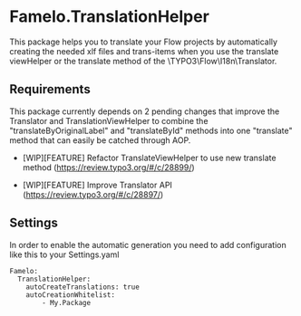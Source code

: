 Famelo.TranslationHelper
========================

This package helps you to translate your Flow projects by automatically
creating the needed xlf files and trans-items when you use the translate
viewHelper or the translate method of the \TYPO3\Flow\I18n\Translator.

Requirements
------------

This package currently depends on 2 pending changes that improve
the Translator and TranslationViewHelper to combine the "translateByOriginalLabel"
and "translateById" methods into one "translate" method that can easily
be catched through AOP.

- [WIP][FEATURE] Refactor TranslateViewHelper to use new translate method (https://review.typo3.org/#/c/28899/)

- [WIP][FEATURE] Improve Translator API (https://review.typo3.org/#/c/28897/)

Settings
--------

In order to enable the automatic generation you need to add configuration like
this to your Settings.yaml

```
Famelo:
  TranslationHelper:
    autoCreateTranslations: true
	autoCreationWhitelist:
		- My.Package
```
